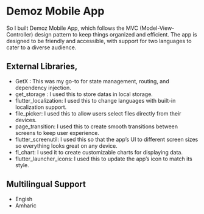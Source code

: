 
# Demoz Mobile App

So I built Demoz Mobile App, which follows the MVC (Model-View-Controller) design pattern to keep things organized and efficient. The app is designed to be friendly and accessible, with support for two languages to cater to a diverse audience.

## External Libraries,

- GetX : This was my go-to for state management, routing, and dependency injection. 
- get_storage : I used this to store datas in local storage.
- flutter_localization: I used this to change languages with built-in localization support.
- file_picker: I used this to allow users select files directly from their devices.
- page_transition: I used this to create smooth transitions between screens to keep user experience.
- flutter_screenutil: I used this so that the app’s UI to different screen sizes so everything looks great on any device.
- fl_chart: I used it to create customizable charts for displaying data.
- flutter_launcher_icons: I used this to update the app’s icon to match its style.

## Multilingual Support
 - Engish
 - Amharic



